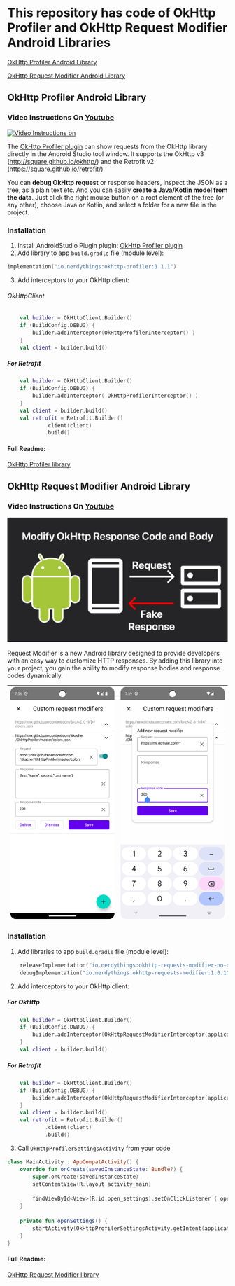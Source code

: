 
# This repository has code of OkHttp Profiler and OkHttp Request Modifier Android Libraries

[OkHttp Profiler Android Library](https://github.com/itkacher/OkHttpProfiler/tree/master?tab=readme-ov-file#okhttp-profiler-android-library "OkHttp Profiler")

[OkHttp Request Modifier Android Library](https://github.com/itkacher/OkHttpProfiler/tree/master?tab=readme-ov-file#okhttp-request-modifier-android-library "OkHttp Request Modifier")

## OkHttp Profiler Android Library

### Video Instructions On [Youtube](https://youtu.be/KI_1-rUMjEI?si=EpXpMZncTNf53wxB&t=458 "YouTube.com")
[![Video Instructions on](https://github.com/itkacher/OkHttpProfiler/blob/master/demo.png?raw=true)](https://youtu.be/KI_1-rUMjEI?si=EpXpMZncTNf53wxB&t=458 "YouTube.com")

The [OkHttp Profiler plugin](https://plugins.jetbrains.com/plugin/11249-okhttp-profiler "OkHttp Profiler") can show requests from the OkHttp library directly in the Android Studio tool window.
It supports the OkHttp v3 (http://square.github.io/okhttp/) and the Retrofit v2 (https://square.github.io/retrofit/)

You can **debug OkHttp request** or response headers, inspect the JSON as a tree, as a plain text etc. And you can easily **create a Java/Kotlin model from the data**.
Just click the right mouse button on a root element of the tree (or any other), choose Java or Kotlin, and select a folder for a new file in the project.

### Installation

1. Install AndroidStudio Plugin plugin:
[OkHttp Profiler plugin](https://plugins.jetbrains.com/plugin/11249-okhttp-profiler "OkHttp Profiler")
2. Add library to app `build.gradle` file (module level):
```kotlin
implementation("io.nerdythings:okhttp-profiler:1.1.1")
```
3. Add interceptors to your OkHttp client:

###### OkHttpClient
```kotlin
    val builder = OkHttpClient.Builder()
    if (BuildConfig.DEBUG) {
        builder.addInterceptor(OkHttpProfilerInterceptor() )
    }    
    val client = builder.build()
```

##### For Retrofit
```kotlin
    val builder = OkHttpClient.Builder()
    if (BuildConfig.DEBUG) {
        builder.addInterceptor( OkHttpProfilerInterceptor() )
    }    
    val client = builder.build()
    val retrofit = Retrofit.Builder()
            .client(client)
            .build()
```

#### Full Readme:

[OkHttp Profiler library](https://github.com/itkacher/OkHttpProfiler/tree/master/okhttp-profiler "OkHttp Profiler Readme")

## OkHttp Request Modifier Android Library

### Video Instructions On [Youtube](https://www.youtube.com/watch?v=TrGYjPizNAQ "YouTube.com")
[![Video Instructions on](https://github.com/itkacher/OkHttpProfiler/blob/master/images/okhttp-request-modifier.jpg?raw=true)](https://www.youtube.com/watch?v=TrGYjPizNAQ "YouTube.com")

Request Modifier is a new Android library designed to provide developers with an easy way to
customize HTTP responses.
By adding this library into your project, you gain the ability to modify response bodies and
response codes dynamically.

| <img src="https://github.com/itkacher/OkHttpProfiler/blob/master/request_modifiers_activity.png?raw=true" width=250> | <img src="https://github.com/itkacher/OkHttpProfiler/blob/master/request_modifiers_add_new_modifier.png?raw=true" width=250> |
|----------------------------------------------------------------------------------------------------------------------|------------------------------------------------------------------------------------------------------------------------------|

### Installation

1. Add libraries to app `build.gradle` file (module level):
```kotlin
    releaseImplementation("io.nerdythings:okhttp-requests-modifier-no-op:1.0.1")
    debugImplementation("io.nerdythings:okhttp-requests-modifier:1.0.1")
```
2. Add interceptors to your OkHttp client:

##### For OkHttp
```kotlin
    val builder = OkHttpClient.Builder()
    if (BuildConfig.DEBUG) {
        builder.addInterceptor(OkHttpRequestModifierInterceptor(applicationContext))
    }    
    val client = builder.build()
```

##### For Retrofit
```kotlin
    val builder = OkHttpClient.Builder()
    if (BuildConfig.DEBUG) {
        builder.addInterceptor(OkHttpRequestModifierInterceptor(applicationContext))
    }    
    val client = builder.build()
    val retrofit = Retrofit.Builder()
            .client(client)
            .build()
```

3. Call `OkHttpProfilerSettingsActivity` from your code

```kotlin
class MainActivity : AppCompatActivity() {
    override fun onCreate(savedInstanceState: Bundle?) {
        super.onCreate(savedInstanceState)
        setContentView(R.layout.activity_main)
        
        findViewById<View>(R.id.open_settings).setOnClickListener { openSettings() }
    }

    private fun openSettings() {
        startActivity(OkHttpProfilerSettingsActivity.getIntent(applicationContext))
    }
}
```

#### Full Readme:

[OkHttp Request Modifier library](https://github.com/itkacher/OkHttpProfiler/tree/master/okhttp-requests-modifier "OkHttp Request Modifier")